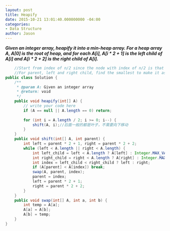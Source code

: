 ```yaml
---
layout: post
title: Heapify
date: 2015-10-21 13:01:40.000000000 -04:00
categories:
- Data Structure
author: Jason
---
```

<p><strong><em>Given an integer array, heapify it into a min-heap array. For a heap array A, A[0] is the root of heap, and for each A[i], A[i * 2 + 1] is the left child of A[i] and A[i * 2 + 2] is the right child of A[i].</em></strong></p>

``` java
    //Start from index of n/2 since the node with index of n/2 is that last interval node with child.
    //For parent, left and right child, find the smallest to make it as parent, until the last level.
public class Solution {
    /**
     * @param A: Given an integer array
     * @return: void
     */
    public void heapify(int[] A) {
        // write your code here
        if (A == null || A.length == 0) return;
        
        for (int i = A.length / 2; i >= 0; i--) {
            shift(A, i);//后面一般的都是叶子，不需要向下移动
        }
    }
    public void shift(int[] A, int parent) {
        int left = parent * 2 + 1, right = parent * 2 + 2;
        while (left < A.length || right < A.length) {
            int left_child = left < A.length ? A[left] : Integer.MAX_VALUE;
            int right_child = right < A.length ? A[right] : Integer.MAX_VALUE;
            int index = left_child < right_child ? left : right;
            if (A[parent] < A[index]) break;
            swap(A, parent, index);
            parent = index;
            left = parent * 2 + 1;
            right = parent * 2 + 2;
        }
    }
    public void swap(int[] A, int a, int b) {
        int temp = A[a];
        A[a] = A[b];
        A[b] = temp;
    }
}
```
